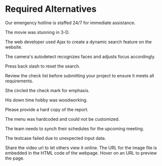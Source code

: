 # Required Alternatives

<!-- 24/7 -->
Our emergency hotline is staffed 24/7 for immediate assistance.

<!-- 3-D -->
The movie was stunning in 3-D.

<!-- Ajax -->
The web developer used Ajax to create a dynamic search feature on the website.

<!-- auto-detect -->
The camera's autodetect recognizes faces and adjusts focus accordingly.

<!-- back slash -->
Press back slash to reset the search.

<!-- check list -->
Review the check list before submitting your project to ensure it meets all requirements.

<!-- check mark -->
She circled the check mark for emphasis.

<!-- down time -->
His down time hobby was woodworking.

<!-- hard copy -->
Please provide a hard copy of the report.

<!-- hardcoded -->
The menu was hardcoded and could not be customized.

<!-- synch -->
The team needs to synch their schedules for the upcoming meeting.

<!-- testcase -->
The testcase failed due to unexpected input data.

<!-- url -->
Share the video url to let others view it online.
The URL for the image file is embedded in the HTML code of the webpage.
Hover on an URL to preview the page.
